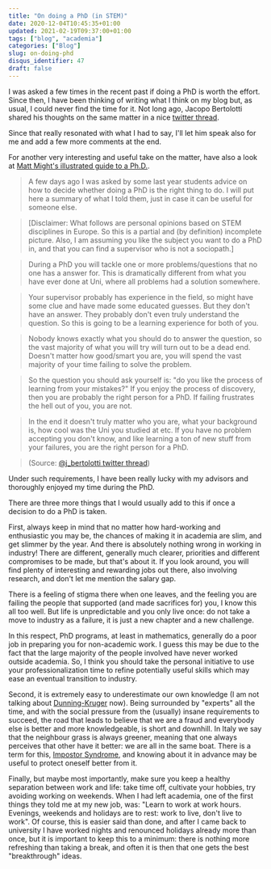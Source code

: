 ```yaml
---
title: "On doing a PhD (in STEM)"
date: 2020-12-04T10:45:35+01:00
updated: 2021-02-19T09:37:00+01:00
tags: ["blog", "academia"]
categories: ["Blog"]
slug: on-doing-phd
disqus_identifier: 47
draft: false
---
```


I was asked a few times in the recent past if doing a PhD is worth the effort. Since then, I have been thinking of writing what I think on my blog but, as usual, I could never find the time for it.
Not long ago, Jacopo Bertolotti shared his thoughts on the same matter in a nice [twitter thread](https://web.archive.org/web/20201122162854/https://twitter.com/j_bertolotti/status/1330547247948460032).

Since that really resonated with what I had to say, I'll let him speak also for me and add a few more comments at the end.

For another very interesting and useful take on the matter, have also a look at [Matt Might's illustrated guide to a Ph.D.](http://matt.might.net/articles/phd-school-in-pictures/).

>  A few days ago I was asked by some last year students advice on how to decide whether doing a PhD is the right thing to do. I will put here a summary of what I told them, just in case it can be useful for someone else.

> [Disclaimer: What follows are personal opinions based on STEM disciplines in Europe. So this is a partial and (by definition) incomplete picture. Also, I am assuming you like the subject you want to do a PhD in, and that you can find a supervisor who is not a sociopath.]

> During a PhD you will tackle one or more problems/questions that no one has a answer for. This is dramatically different from what you have ever done at Uni, where all problems had a solution somewhere.

> Your supervisor probably has experience in the field, so might have some clue and have made some educated guesses. But they don't have an answer. They probably don't even truly understand the question. So this is going to be a learning experience for both of you.

> Nobody knows exactly what you should do to answer the question, so the vast majority of what you will try will turn out to be a dead end.
Doesn't matter how good/smart you are, you will spend the vast majority of your time failing to solve the problem.

> So the question you should ask yourself is: "do you like the process of learning from your mistakes?" If you enjoy the process of discovery, then you are probably the right person for a PhD. If failing frustrates the hell out of you, you are not.

> In the end it doesn't truly matter who you are, what your background is, how cool was the Uni you studied at etc. If you have no problem accepting you don't know, and like learning a ton of new stuff from your failures, you are the right person for a PhD.

> (Source: [@j_bertolotti twitter thread](https://web.archive.org/web/20201122162854/https://twitter.com/j_bertolotti/status/1330547247948460032))

Under such requirements, I have been really lucky with my advisors and thoroughly enjoyed my time during the PhD.

There are three more things that I would usually add to this if once a decision to do a PhD is taken.

First, always keep in mind that no matter how hard-working and enthusiastic you may be, the chances of making it in academia are slim, and get slimmer by the year.
And there is absolutely nothing wrong in working in industry!
There are different, generally much clearer, priorities and different compromises to be made, but that's about it.
If you look around, you will find plenty of interesting and rewarding jobs out there, also involving research, and don't let me mention the salary gap.

There is a feeling of stigma there when one leaves, and the feeling you are failing the people that supported (and made sacrifices for) you, I know this all too well.
But life is unpredictable and you only live once: do not take a move to industry as a failure, it is just a new chapter and a new challenge.

In this respect, PhD programs, at least in mathematics, generally do a poor job in preparing you for non-academic work.
I guess this may be due to the fact that the large majority of the people involved have never worked outside academia.
So, I think you should take the personal initiative to use your professionalization time to refine potentially useful skills which may ease an eventual transition to industry.

Second, it is extremely easy to underestimate our own knowledge (I am not talking about [Dunning-Kruger](https://en.wikipedia.org/wiki/Dunning%E2%80%93Kruger_effect) now).
Being surrounded by "experts" all the time, and with the social pressure from the (usually) insane requirements to succeed, the road that leads to believe that we are a fraud and everybody else is better and more knowledgeable, is short and downhill.
In Italy we say that the neighbour grass is always greener, meaning that one always perceives that other have it better: we are all in the same boat.
There is a term for this, [Impostor Syndrome](https://en.wikipedia.org/wiki/Impostor_syndrome), and knowing about it in advance may be useful to protect oneself better from it.

Finally, but maybe most importantly, make sure you keep a healthy separation between work and life: take time off, cultivate your hobbies, try avoiding working on weekends.
When I had left academia, one of the first things they told me at my new job, was: "Learn to work at work hours. Evenings, weekends and holidays are to rest: work to live, don't live to work".
Of course, this is easier said than done, and after I came back to university I have worked nights and renounced holidays already more than once, but it is important to keep this to a minimum: there is nothing more refreshing than taking a break, and often it is then that one gets the best "breakthrough" ideas.
